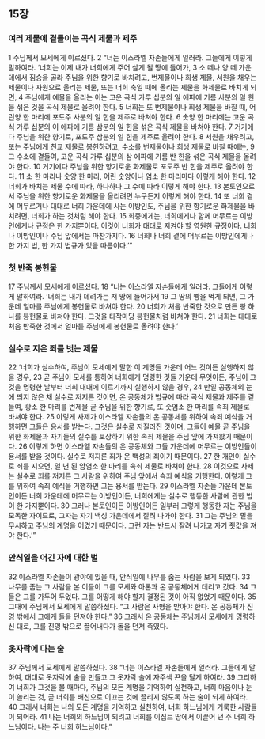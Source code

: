 ## 15장
### 여러 제물에 곁들이는 곡식 제물과 제주
1 주님께서 모세에게 이르셨다.
2 “너는 이스라엘 자손들에게 일러라. 그들에게 이렇게 말하여라. ‘너희는 이제 내가 너희에게 주어 살게 될 땅에 들어가,
3 소 떼나 양 떼 가운데에서 짐승을 골라 주님을 위한 향기로 바치려고, 번제물이나 희생 제물, 서원을 채우는 제물이나 자원으로 올리는 제물, 또는 너희 축일 때에 올리는 제물을 화제물로 바치게 되면,
4 주님에게 예물을 올리는 이는 고운 곡식 가루 십분의 일 에파에 기름 사분의 일 힌을 섞은 것을 곡식 제물로 올려야 한다.
5 너희는 또 번제물이나 희생 제물을 바칠 때, 어린양 한 마리에 포도주 사분의 일 힌을 제주로 바쳐야 한다.
6 숫양 한 마리에는 고운 곡식 가루 십분의 이 에파에 기름 삼분의 일 힌을 섞은 곡식 제물을 바쳐야 한다.
7 거기에다 주님을 위한 향기로, 포도주 삼분의 일 힌을 제주로 올려야 한다.
8 서원을 채우려고, 또는 주님에게 친교 제물로 봉헌하려고, 수소를 번제물이나 희생 제물로 바칠 때에는,
9 그 수소에 곁들여, 고운 곡식 가루 십분의 삼 에파에 기름 반 힌을 섞은 곡식 제물을 올려야 한다.
10 거기에다 주님을 위한 향기로운 화제물로 포도주 반 힌을 제주로 올려야 한다.
11 소 한 마리나 숫양 한 마리, 어린 숫양이나 염소 한 마리마다 이렇게 해야 한다.
12 너희가 바치는 제물 수에 따라, 하나하나 그 수에 따라 이렇게 해야 한다.
13 본토인으로서 주님을 위한 향기로운 화제물을 올리려면 누구든지 이렇게 해야 한다.
14 또 너희 곁에 머무르거나 대대로 너희 가운데에 사는 이방인도, 주님을 위한 향기로운 화제물을 바치려면, 너희가 하는 것처럼 해야 한다.
15 회중에게는, 너희에게나 함께 머무르는 이방인에게나 규정은 한 가지뿐이다. 이것이 너희가 대대로 지켜야 할 영원한 규정이다. 너희나 이방인이나 주님 앞에서는 마찬가지다.
16 너희나 너희 곁에 머무르는 이방인에게나 한 가지 법, 한 가지 법규가 있을 따름이다.’”
### 첫 반죽 봉헌물
17 주님께서 모세에게 이르셨다.
18 “너는 이스라엘 자손들에게 일러라. 그들에게 이렇게 말하여라. ‘너희는 내가 데려가는 저 땅에 들어가서
19 그 땅의 빵을 먹게 되면, 그 가운데 얼마를 주님에게 봉헌물로 바쳐야 한다.
20 너희가 처음 반죽한 것으로 만든 빵 하나를 봉헌물로 바쳐야 한다. 그것을 타작마당 봉헌물처럼 바쳐야 한다.
21 너희는 대대로 처음 반죽한 것에서 얼마를 주님에게 봉헌물로 올려야 한다.’
### 실수로 지은 죄를 벗는 제물
22 ‘너희가 실수하여, 주님이 모세에게 말한 이 계명들 가운데 어느 것이든 실행하지 않을 경우,
23 곧 주님이 모세를 통하여 너희에게 명령한 것들 가운데 무엇이든, 주님이 그것을 명령한 날부터 너희 대대에 이르기까지 실행하지 않을 경우,
24 만일 공동체의 눈에 띄지 않은 채 실수로 저지른 것이면, 온 공동체가 법규에 따라 곡식 제물과 제주를 곁들여, 황소 한 마리를 번제물 곧 주님을 위한 향기로, 또 숫염소 한 마리를 속죄 제물로 바쳐야 한다.
25 이렇게 사제가 이스라엘 자손들의 온 공동체를 위하여 속죄 예식을 거행하면 그들은 용서를 받는다. 그것은 실수로 저질러진 것이며, 그들이 예물 곧 주님을 위한 화제물과 자기들의 실수를 보상하기 위한 속죄 제물을 주님 앞에 가져왔기 때문이다.
26 이렇게 하면 이스라엘 자손들의 온 공동체와 그들 가운데에 머무르는 이방인들이 용서를 받을 것이다. 실수로 저지른 죄가 온 백성의 죄이기 때문이다.
27 한 개인이 실수로 죄를 지으면, 일 년 된 암염소 한 마리를 속죄 제물로 바쳐야 한다.
28 이것으로 사제는 실수로 죄를 저지른 그 사람을 위하여 주님 앞에서 속죄 예식을 거행한다. 이렇게 그를 위하여 속죄 예식을 거행하면 그는 용서를 받는다.
29 이스라엘 자손들 가운데 본토인이든 너희 가운데에 머무르는 이방인이든, 너희에게는 실수로 행동한 사람에 관한 법이 한 가지뿐이다.
30 그러나 본토인이든 이방인이든 일부러 그렇게 행동한 자는 주님을 모독한 자이므로, 그자는 자기 백성 가운데에서 잘려 나가야 한다.
31 그는 주님의 말을 무시하고 주님의 계명을 어겼기 때문이다. 그런 자는 반드시 잘려 나가고 자기 죗값을 져야 한다.’”
### 안식일을 어긴 자에 대한 벌
32 이스라엘 자손들이 광야에 있을 때, 안식일에 나무를 줍는 사람을 보게 되었다.
33 나무를 줍는 그 사람을 본 이들이 그를 모세와 아론과 온 공동체에게 데리고 갔다.
34 그들은 그를 가두어 두었다. 그를 어떻게 해야 할지 결정된 것이 아직 없었기 때문이다.
35 그때에 주님께서 모세에게 말씀하셨다. “그 사람은 사형을 받아야 한다. 온 공동체가 진영 밖에서 그에게 돌을 던져야 한다.”
36 그래서 온 공동체는 주님께서 모세에게 명령하신 대로, 그를 진영 밖으로 끌어내다가 돌을 던져 죽였다.
### 옷자락에 다는 술
37 주님께서 모세에게 말씀하셨다.
38 “너는 이스라엘 자손들에게 일러라. 그들에게 말하여, 대대로 옷자락에 술을 만들고 그 옷자락 술에 자주색 끈을 달게 하여라.
39 그리하여 너희가 그것을 볼 때마다, 주님의 모든 계명을 기억하여 실천하고, 너희 마음이나 눈이 쏠리는 것, 곧 너희를 배신으로 이끄는 것에 끌리지 않도록 하는 술이 되게 하여라.
40 그래서 너희는 나의 모든 계명을 기억하고 실천하여, 너희 하느님에게 거룩한 사람들이 되어라.
41 나는 너희의 하느님이 되려고 너희를 이집트 땅에서 이끌어 낸 주 너희 하느님이다. 나는 주 너희 하느님이다.”
